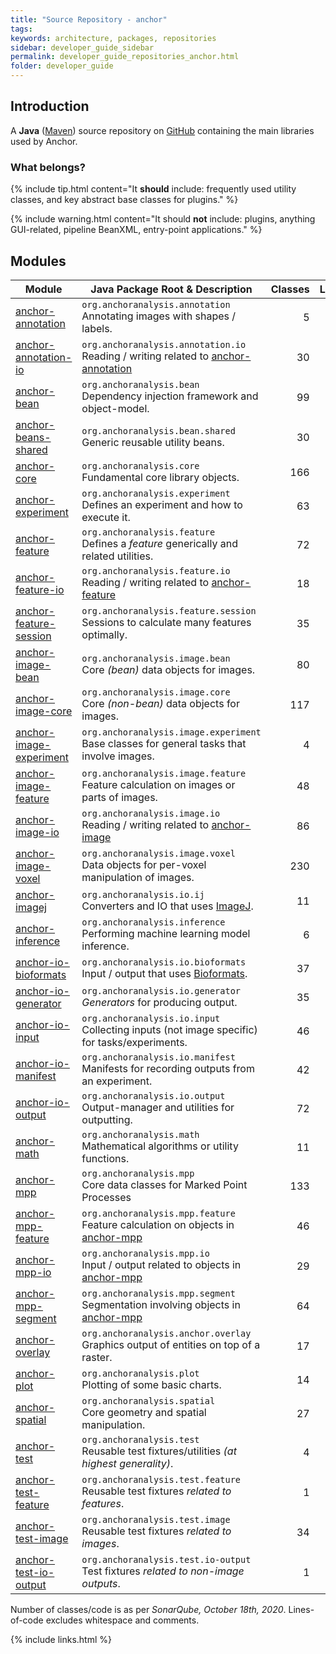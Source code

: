 ```yaml
---
title: "Source Repository - anchor"
tags:
keywords: architecture, packages, repositories
sidebar: developer_guide_sidebar
permalink: developer_guide_repositories_anchor.html
folder: developer_guide
---
```


## Introduction

A **Java** ([Maven](/developer_guide_environment_maven.html)) source repository on [GitHub](https://github.com/anchoranalysis/anchor) containing the main libraries
used by Anchor.

### What belongs?

{% include tip.html content="It **should** include: frequently used utility classes, and key abstract base classes for plugins." %}

{% include warning.html content="It should **not** include: plugins, anything GUI-related, pipeline BeanXML, entry-point applications." %}




## Modules

| Module | Java Package Root &amp; Description  | Classes | Lines&#x2011;of&#x2011;Code |
|------------|------------------|-------------:|-------------:|
| [anchor-annotation](https://github.com/anchoranalysis/anchor/tree/master/anchor-annotation) | `org.anchoranalysis.annotation`<br>Annotating images with shapes / labels. | 5 | 160 |
| [anchor-annotation-io](https://github.com/anchoranalysis/anchor/tree/master/anchor-annotation-io) | `org.anchoranalysis.annotation.io`<br>Reading / writing related to [anchor-annotation](https://github.com/anchoranalysis/anchor/tree/master/anchor-annotation) | 30 | 1,158 |
| [anchor-bean](https://github.com/anchoranalysis/anchor/tree/master/anchor-bean) | `org.anchoranalysis.bean`<br>Dependency injection framework and object-model. | 99 | 3,153 |
| [anchor-beans-shared](https://github.com/anchoranalysis/anchor/tree/master/anchor-beans-shared) | `org.anchoranalysis.bean.shared`<br>Generic reusable utility beans. | 30 | 645 |
| [anchor-core](https://github.com/anchoranalysis/anchor/tree/master/anchor-core) | `org.anchoranalysis.core`<br>Fundamental core library objects. | 166 | 4,181 |
| [anchor-experiment](https://github.com/anchoranalysis/anchor/tree/master/anchor-experiment) | `org.anchoranalysis.experiment`<br>Defines an experiment and how to execute it. | 63 | 2,300 |
| [anchor-feature](https://github.com/anchoranalysis/anchor/tree/master/anchor-feature) | `org.anchoranalysis.feature`<br>Defines a *feature* generically and related utilities. | 72 | 2,351 |
| [anchor-feature-io](https://github.com/anchoranalysis/anchor/tree/master/anchor-feature-io) | `org.anchoranalysis.feature.io`<br>Reading / writing related to [anchor-feature](https://github.com/anchoranalysis/anchor/tree/master/anchor-feature) | 18 | 717 |
| [anchor-feature-session](https://github.com/anchoranalysis/anchor/tree/master/anchor-feature-session) | `org.anchoranalysis.feature.session`<br>Sessions to calculate many features optimally. | 35 | 1,479 |
| [anchor-image-bean](https://github.com/anchoranalysis/anchor/tree/master/anchor-image-bean) | `org.anchoranalysis.image.bean`<br>Core *(bean)* data objects for images. | 80 | 1,932 |
| [anchor-image-core](https://github.com/anchoranalysis/anchor/tree/master/anchor-image-core) | `org.anchoranalysis.image.core`<br>Core *(non-bean)* data objects for images. | 117 | 5,508 |
| [anchor-image-experiment](https://github.com/anchoranalysis/anchor/tree/master/anchor-image-experiment) | `org.anchoranalysis.image.experiment`<br>Base classes for general tasks that involve images. | 4 | 152 |
| [anchor-image-feature](https://github.com/anchoranalysis/anchor/tree/master/anchor-image-feature) | `org.anchoranalysis.image.feature`<br>Feature calculation on images or parts of images. | 48 | 1,445 |
| [anchor-image-io](https://github.com/anchoranalysis/anchor/tree/master/anchor-image-io) | `org.anchoranalysis.image.io`<br>Reading / writing related to [anchor-image](https://github.com/anchoranalysis/anchor/tree/master/anchor-image) | 86 | 3,716 |
| [anchor-image-voxel](https://github.com/anchoranalysis/anchor/tree/master/anchor-image-voxel) | `org.anchoranalysis.image.voxel`<br>Data objects for per-voxel manipulation of images. | 230 | 10,195 |
| [anchor-imagej](https://github.com/anchoranalysis/anchor/tree/master/anchor-imagej) | `org.anchoranalysis.io.ij`<br>Converters and IO that uses [ImageJ](https://imagej.net/Welcome). | 11 | 656 |
| [anchor-inference](https://github.com/anchoranalysis/anchor/tree/master/anchor-inference) | `org.anchoranalysis.inference`<br>Performing machine learning model inference. | 6 | 143 |
| [anchor-io-bioformats](https://github.com/anchoranalysis/anchor/tree/master/anchor-io-bioformats) | `org.anchoranalysis.io.bioformats`<br>Input / output that uses [Bioformats](https://www.openmicroscopy.org/bio-formats/). | 37 | 1,510 |
| [anchor-io-generator](https://github.com/anchoranalysis/anchor/tree/master/anchor-io-generator) | `org.anchoranalysis.io.generator`<br>*Generators* for producing output.  | 35 | 1,325 |
| [anchor-io-input](https://github.com/anchoranalysis/anchor/tree/master/anchor-io-input) | `org.anchoranalysis.io.input`<br>Collecting inputs (not image specific) for tasks/experiments. | 46 | 1,372 |
| [anchor-io-manifest](https://github.com/anchoranalysis/anchor/tree/master/anchor-io-manifest) | `org.anchoranalysis.io.manifest`<br>Manifests for recording outputs from an experiment. | 42 | 1,311 |
| [anchor-io-output](https://github.com/anchoranalysis/anchor/tree/master/anchor-io-output) | `org.anchoranalysis.io.output`<br>Output-manager and utilities for outputting. | 72 | 2,042 |
| [anchor-math](https://github.com/anchoranalysis/anchor/tree/master/anchor-math) | `org.anchoranalysis.math`<br>Mathematical algorithms or utility functions. | 11 | 855 |
| [anchor-mpp](https://github.com/anchoranalysis/anchor/tree/master/anchor-mpp) | `org.anchoranalysis.mpp`<br>Core data classes for Marked Point Processes | 133 | 5,431 |
| [anchor-mpp-feature](https://github.com/anchoranalysis/anchor/tree/master/anchor-mpp-feature) | `org.anchoranalysis.mpp.feature`<br>Feature calculation on objects in [anchor-mpp](https://github.com/anchoranalysis/anchor/tree/master/anchor-mpp) | 46 | 2,247 |
| [anchor-mpp-io](https://github.com/anchoranalysis/anchor/tree/master/anchor-mpp-io) | `org.anchoranalysis.mpp.io`<br>Input / output related to objects in [anchor-mpp](https://github.com/anchoranalysis/anchor/tree/master/anchor-mpp) | 29 | 1,5152 |
| [anchor-mpp-segment](https://github.com/anchoranalysis/anchor/tree/master/anchor-mpp-segment) | `org.anchoranalysis.mpp.segment`<br>Segmentation involving objects in [anchor-mpp](https://github.com/anchoranalysis/anchor/tree/master/anchor-mpp) | 64 | 1,867 |
| [anchor-overlay](https://github.com/anchoranalysis/anchor/tree/master/anchor-overlay) | `org.anchoranalysis.anchor.overlay`<br>Graphics output of entities on top of a raster. | 17 | 710 |
| [anchor-plot](https://github.com/anchoranalysis/anchor/tree/master/anchor-plot) | `org.anchoranalysis.plot`<br>Plotting of some basic charts. | 14 | 605 |
| [anchor-spatial](https://github.com/anchoranalysis/anchor/tree/master/anchor-spatial) | `org.anchoranalysis.spatial`<br>Core geometry and spatial manipulation. | 27 | 1,178 |
| [anchor-test](https://github.com/anchoranalysis/anchor/tree/master/anchor-test) | `org.anchoranalysis.test`<br>Reusable test fixtures/utilities *(at highest generality)*. | 4 | 212 |
| [anchor-test-feature](https://github.com/anchoranalysis/anchor/tree/master/anchor-test-feature) | `org.anchoranalysis.test.feature`<br>Reusable test fixtures *related to features*. | 1 | 60 |
| [anchor-test-image](https://github.com/anchoranalysis/anchor/tree/master/anchor-test-image) | `org.anchoranalysis.test.image`<br>Reusable test fixtures *related to images*. | 34 | 1,697 |
| [anchor-test-io-output](https://github.com/anchoranalysis/anchor/tree/master/anchor-test-io-output) | `org.anchoranalysis.test.io-output`<br>Test fixtures *related to non-image outputs*. | 1 | 33 |

Number of classes/code is as per *SonarQube, October 18th, 2020*. Lines-of-code excludes whitespace and comments.

{% include links.html %}

